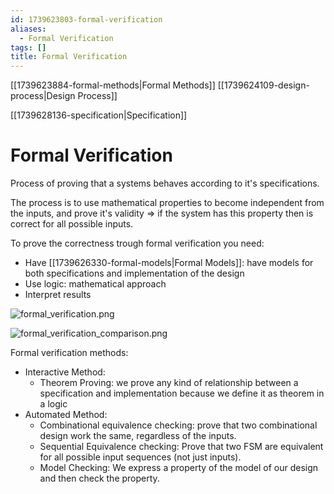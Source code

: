 ```yaml
---
id: 1739623803-formal-verification
aliases:
  - Formal Verification
tags: []
title: Formal Verification
---
```


[[1739623884-formal-methods|Formal Methods]]
[[1739624109-design-process|Design Process]]

[[1739628136-specification|Specification]]

# Formal Verification

Process of proving that a systems behaves according to it's 
specifications. 

The process is to use mathematical properties to become independent from 
the inputs, and prove it's validity => if the system has this property 
then is correct for all possible inputs. 

To prove the correctness trough formal verification you need:
 - Have [[1739626330-formal-models|Formal Models]]: have models for both specifications and implementation
 of the design
 - Use logic: mathematical approach
 - Interpret results 

 ![formal_verification.png](assets/imgs/formal_verification.png)

![formal_verification_comparison.png](assets/imgs/formal_verification_comparison.png)

Formal verification methods:
 - Interactive Method:
    - Theorem Proving: we prove any kind of relationship between a specification and implementation because
    we define it as theorem in a logic
 - Automated Method: 
    - Combinational equivalence checking: prove that two combinational design work the same, regardless 
    of the inputs.
    - Sequential Equivalence checking: Prove that two FSM are equivalent for all possible input sequences 
    (not just inputs).
    - Model Checking: We express a property of the model of our design and then check the property. 




